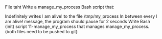 File taht Write a manage_my_process Bash script that:

Indefinitely writes I am alive! to the file /tmp/my_process
In between every I am alive! message, the program should pause for 2 seconds
Write Bash (init) script 11-manage_my_process that manages manage_my_process. (both files need to be pushed to git)
